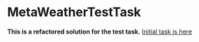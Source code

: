 # MetaWeatherTestTask
__This is a refactored solution for the test task.__
[Initial task is here](https://github.com/ihareal/MetaWeatherTestTask-Requirements)